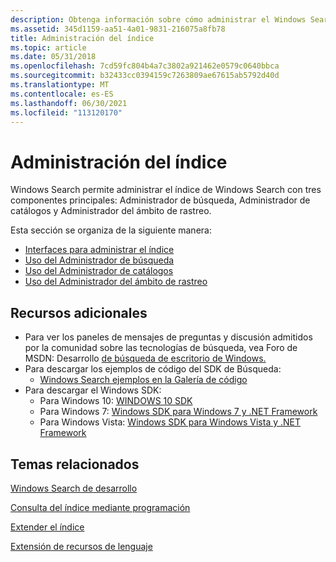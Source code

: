 ```yaml
---
description: Obtenga información sobre cómo administrar el Windows Search con el Administrador de búsqueda, el Administrador de catálogos y Administrador del ámbito de rastreo.
ms.assetid: 345d1159-aa51-4a01-9831-216075a8fb78
title: Administración del índice
ms.topic: article
ms.date: 05/31/2018
ms.openlocfilehash: 7cd59fc804b4a7c3802a921462e0579c0640bbca
ms.sourcegitcommit: b32433cc0394159c7263809ae67615ab5792d40d
ms.translationtype: MT
ms.contentlocale: es-ES
ms.lasthandoff: 06/30/2021
ms.locfileid: "113120170"
---
```

# <a name="managing-the-index"></a>Administración del índice

Windows Search permite administrar el índice de Windows Search con tres componentes principales: Administrador de búsqueda, Administrador de catálogos y Administrador del ámbito de rastreo.

Esta sección se organiza de la siguiente manera:

- [Interfaces para administrar el índice](interfaces-for-managing-the-index.md)
- [Uso del Administrador de búsqueda](-search-3x-wds-mngidx-searchmanager.md)
- [Uso del Administrador de catálogos](-search-3x-wds-mngidx-catalog-manager.md)
- [Uso del Administrador del ámbito de rastreo](-search-3x-wds-extidx-csm.md)

## <a name="additional-resources"></a>Recursos adicionales

- Para ver los paneles de mensajes de preguntas y discusión admitidos por la comunidad sobre las tecnologías de búsqueda, vea Foro de MSDN: Desarrollo [de búsqueda de escritorio de Windows.](https://social.msdn.microsoft.com/Forums/windowsdesktopsearchdevelopment/threads)
- Para descargar los ejemplos de código del SDK de Búsqueda:
  - [Windows Search ejemplos en la Galería de código](./-search-samples-ovw.md)
- Para descargar el Windows SDK:
  - Para Windows 10: [WINDOWS 10 SDK](https://developer.microsoft.com/windows/downloads/windows-10-sdk)
  - Para Windows 7: [Windows SDK para Windows 7 y .NET Framework](https://msdn.microsoft.com/windowsvista/bb980924.aspx)
  - Para Windows Vista: [Windows SDK para Windows Vista y .NET Framework](https://www.microsoft.com/download/details.aspx?id=31950)

## <a name="related-topics"></a>Temas relacionados

[Windows Search de desarrollo](-search-developers-guide-entry-page.md)

[Consulta del índice mediante programación](-search-3x-wds-qryidx-overview.md)

[Extender el índice](-search-3x-wds-extidx-overview.md)

[Extensión de recursos de lenguaje](extending-language-resources-in-windows-search.md)
